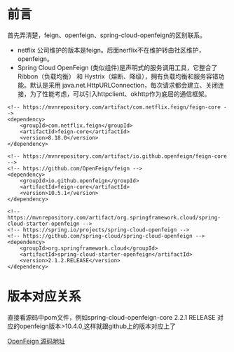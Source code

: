 # 前言
首先弄清楚，feign、openfeign、spring-cloud-openfeign的区别联系。
* netflix 公司维护的版本是feign。后面nerflix不在维护转由社区维护，openfeign。  
* Spring Cloud OpenFeign (类似组件)是声明式的服务调用工具，它整合了 Ribbon（负载均衡） 和 Hystrix（熔断、降级），拥有负载均衡和服务容错功能。默认是采用 
java.net.HttpURLConnection，每次请求都会建立、关闭连接，为了性能考虑，可以引入httpclient、okhttp作为底层的通信框架。

```
<!-- https://mvnrepository.com/artifact/com.netflix.feign/feign-core -->
<dependency>
    <groupId>com.netflix.feign</groupId>
    <artifactId>feign-core</artifactId>
    <version>8.18.0</version>
</dependency>

<!-- https://mvnrepository.com/artifact/io.github.openfeign/feign-core -->
<!-- https://github.com/OpenFeign/feign -->
<dependency>
    <groupId>io.github.openfeign</groupId>
    <artifactId>feign-core</artifactId>
    <version>10.5.1</version>
</dependency>

<!-- https://mvnrepository.com/artifact/org.springframework.cloud/spring-cloud-starter-openfeign -->
<!-- https://spring.io/projects/spring-cloud-openfeign -->
<!-- https://github.com/spring-cloud/spring-cloud-openfeign -->
<dependency>
    <groupId>org.springframework.cloud</groupId>
    <artifactId>spring-cloud-starter-openfeign</artifactId>
    <version>2.1.2.RELEASE</version>
</dependency>
```

# 版本对应关系
直接看源码中pom文件，例如spring-cloud-openfeign-core 2.2.1 RELEASE 对应的openfeign版本>10.4.0,这样就跟github上的版本对应上了

[OpenFeign 源码地址](https://github.com/OpenFeign/feign)
